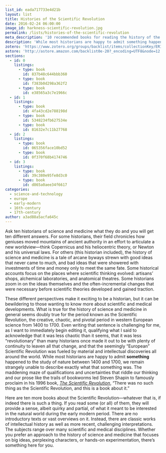 ```yaml
---
list_id: eada717733e4d21b
layout: list
title: Histories of the Scientific Revolution
date: 2016-02-24 06:00:00
image_id: harkness-scientific-revolution.jpg
permalink: /lists/histories-of-the-scientific-revolution
meta_description: '10 recommended books for reading the history of the Scientific Revolution from historian and novelist Deborah Harkness'
description: 'While most historians are happy to admit something happened to the study of nature between 1400 and 1700, we remain strangely unable to describe exactly what that something was. The maddening maze of qualifications and uncertainties that riddle our thinking and our prose led Steven Shapin to famously proclaim in his 1996 book, _The Scientific Revolution_, “There was no such thing as the Scientific Revolution, and this is a book about it.” Here are ten more books about the Scientific Revolution—if indeed there is such a thing.'
zotero: 'https://www.zotero.org/groups/backlist/items/collectionKey/ERIQNABW'
astore: 'http://astore.amazon.com/backlist0e-20?_encoding=UTF8&node=12'
sections: 
  - id: 0
    listings:
      - type: book
        id: 837b48c644bbb360
      - type: book
        id: f383b0d298a362f2
      - type: book
        id: e38565a3c7e1966c
  - id: 1
    listings:
      - type: book
        id: 4fa43cd2e788198d
      - type: book
        id: 5348234fb627534e
      - type: book
        id: 81632e7c11b27768
  - id: 2
    listings:
      - type: book
        id: 065356face10bd52
      - type: book
        id: 0f370f68b4174746
  - id: 3
    listings:
      - type: book
        id: 39c380e95fe8d3c0
      - type: book
        id: d865a0aee34f6617
categories:
  - science-and-technology
  - europe
  - early-modern
  - 16th-century
  - 17th-century
author: a3ad88a5acfa645c
---
```

Ask ten historians of science and medicine what they do and you will get ten different answers. For some historians, their field chronicles how geniuses moved mountains of ancient authority in an effort to articulate a new worldview—think Copernicus and his heliocentric theory, or Newton and his universal laws. For others (this historian included), the history of science and medicine is a tale of arcane byways strewn with good ideas that never came to much, and bad ideas that were showered with investments of time and money only to meet the same fate. Some historical accounts focus on the places where scientific thinking evolved: artisans’ shops, alchemical laboratories, and anatomical theatres. Some historians zoom in on the ideas themselves and the often-incremental changes that were necessary before scientific theories developed and gained traction. 

These different perspectives make it exciting to be a historian, but it can be bewildering to those wanting to know more about scientific and medical developments. What is true for the history of science and medicine in general seems doubly true for the period known as the Scientific Revolution, the creative, chaotic, and pivotal period in western European science from 1400 to 1700. Even writing that sentence is challenging for me, as I want to immediately begin editing it, qualifying what I said to acknowledge that it was less chaotic than it seems, that it was less “revolutionary” than many historians once made it out to be with plenty of continuity to leaven all that change, and that the seemingly “European” Scientific Revolution was fueled by material and intellectual discoveries all around the world. While most historians are happy to admit **something** happened to the study of nature between 1400 and 1700, we remain strangely unable to describe exactly what that something was. The maddening maze of qualifications and uncertainties that riddle our thinking and our prose like the trails of bookworms led Steven Shapin to famously proclaim in his 1996 book, [_The Scientific Revolution_](http://www.amazon.com/exec/obidos/asin/0226750213/ref=nosim/backlist0e-20), “There was no such thing as the Scientific Revolution, and this is a book about it.” 

Here are ten more books about the Scientific Revolution—whatever that is, if indeed there is such a thing. If you read some (or all) of them, they will provide a sense, albeit quirky and partial, of what it meant to be interested in the natural world during the early modern period. There are no introductory texts or vast overviews on it. Instead, there are classic works of intellectual history as well as more recent, challenging interpretations. The subjects range over many scientific and medical disciplines. Whether you prefer an approach to the history of science and medicine that focuses on big ideas, perplexing characters, or hands-on experimentation, there’s something here for you.